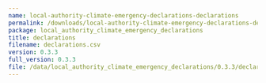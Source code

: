 ```yaml
---
name: local-authority-climate-emergency-declarations-declarations
permalink: /downloads/local-authority-climate-emergency-declarations-declarations/0_3_3
package: local_authority_climate_emergency_declarations
title: declarations
filename: declarations.csv
version: 0.3.3
full_version: 0.3.3
file: /data/local_authority_climate_emergency_declarations/0.3.3/declarations.csv
---
```

